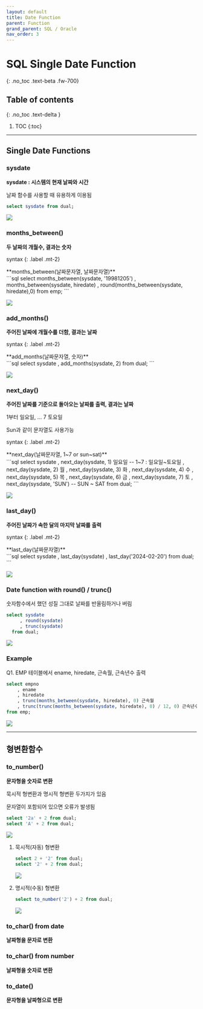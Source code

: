 ```yaml
---
layout: default
title: Date Function
parent: Function
grand_parent: SQL / Oracle
nav_order: 3
---
```


# SQL Single Date Function
{: .no_toc .text-beta .fw-700}

## Table of contents
{: .no_toc .text-delta }

1. TOC
{:toc}

---

## Single Date Functions

### sysdate

**sysdate : 시스템의 현재 날짜와 시간**

날짜 함수를 사용할 때 유용하게 이용됨

```sql
select sysdate from dual;
```
![](https://gekdev.github.io/docs/sql/function/example/sysdate.jpg)

### months_between()

**두 날짜의 개월수, 결과는 숫자**

syntax
{: .label .mt-2}
<div class="code-example" markdown="1">
**months_between(날짜문자열, 날짜문자열)** 
</div>
```sql
select months_between(sysdate, '19981205')
    , months_between(sysdate, hiredate)
    , round(months_between(sysdate, hiredate),0)
from emp;
```

![](https://gekdev.github.io/docs/sql/function/example/month_between.jpg)

### add_months()

**주어진 날짜에 개월수를 더함, 결과는 날짜**

syntax
{: .label .mt-2}
<div class="code-example" markdown="1">
**add_months(날짜문자열, 숫자)** 
</div>
```sql
select sysdate
     , add_months(sysdate, 2)
from dual;
```

![](https://gekdev.github.io/docs/sql/function/example/add_month.jpg)

### next_day()

**주어진 날짜를 기준으로 돌아오는 날짜를 출력, 결과는 날짜**

1부터 일요일, ... 7 토요일

Sun과 같이 문자열도 사용가능

syntax
{: .label .mt-2}
<div class="code-example" markdown="1">
**next_day(날짜문자열, 1~7 or sun~sat)** 
</div>
```sql
select sysdate
    , next_day(sysdate, 1) 일요일 -- 1~7 : 일요일~토요일
    , next_day(sysdate, 2) 월
    , next_day(sysdate, 3) 화
    , next_day(sysdate, 4) 수
    , next_day(sysdate, 5) 목
    , next_day(sysdate, 6) 금
    , next_day(sysdate, 7) 토
    , next_day(sysdate, 'SUN')	-- SUN ~ SAT	 
from dual;
```

![](https://gekdev.github.io/docs/sql/function/example/next_day.jpg)

### last_day()

**주어진 날짜가 속한 달의 마지막 날짜를 출력**

syntax
{: .label .mt-2}
<div class="code-example" markdown="1">
**last_day(날짜문자열)** 
</div>
```sql
select sysdate
    , last_day(sysdate)
    , last_day('2024-02-20')
from dual;
```

![](https://gekdev.github.io/docs/sql/function/example/last_day.jpg)

### Date function with round() / trunc()

숫자함수에서 했던 성질 그대로 날짜를 반올림하거나 버림

```sql
select sysdate
     , round(sysdate)
     , trunc(sysdate) 
  from dual;
```
  
![](https://gekdev.github.io/docs/sql/function/example/date_round.jpg)

### Example

Q1. EMP 테이블에서 ename, hiredate, 근속월, 근속년수 출력

```sql
select empno
    , ename
    , hiredate
    , trunc(months_between(sysdate, hiredate), 0) 근속월
    , trunc(trunc(months_between(sysdate, hiredate), 0) / 12, 0) 근속년수
from emp;
```

![](https://gekdev.github.io/docs/sql/function/example/date_example.jpg)

---

## 형변환함수

### to_number()

**문자형을 숫자로 변환**

묵시적 형변환과 명시적 형변환 두가지가 있음
    
문자열이 포함되어 있으면 오류가 발생됨

```sql
select '2a' + 2 from dual;
select 'A' + 2 from dual;
```
![](https://gekdev.github.io/docs/sql/function/example/to_num_error.jpg)

1. 묵시적(자동) 형변환

    ```sql
    select 2 + '2' from dual; 
    select '2' + 2 from dual;
    ```
    
    ![](to_num.jpg)

2. 명시적(수동) 형변환
    
    ```sql
    select to_number('2') + 2 from dual; 
    ```
    
    ![](to_num2.jpg)

### to_char() from date

**날짜형을 문자로 변환**


### to_char() from number

**날짜형을 숫자로 변환**

### to_date() 

**문자형을 날짜형으로 변환**





